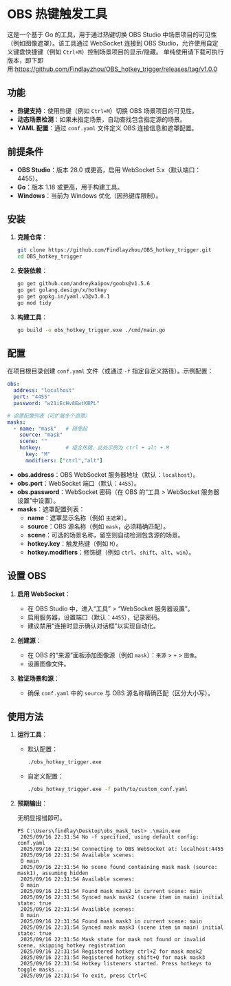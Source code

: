 # OBS 热键触发工具

这是一个基于 Go 的工具，用于通过热键切换 OBS Studio 中场景项目的可见性（例如图像遮罩）。该工具通过 WebSocket 连接到 OBS Studio，允许使用自定义键盘快捷键（例如 `Ctrl+M`）控制场景项目的显示/隐藏。
单纯使用请下载可执行版本，即下即用:https://github.com/Findlayzhou/OBS_hotkey_trigger/releases/tag/v1.0.0
## 功能

- **热键支持**：使用热键（例如 `Ctrl+M`）切换 OBS 场景项目的可见性。
- **动态场景检测**：如果未指定场景，自动查找包含指定源的场景。
- **YAML 配置**：通过 `conf.yaml` 文件定义 OBS 连接信息和遮罩配置。

## 前提条件

- **OBS Studio**：版本 28.0 或更高，启用 WebSocket 5.x（默认端口：4455）。
- **Go**：版本 1.18 或更高，用于构建工具。
- **Windows**：当前为 Windows 优化（因热键库限制）。

## 安装

1. **克隆仓库**：

   ```bash
   git clone https://github.com/Findlayzhou/OBS_hotkey_trigger.git
   cd OBS_hotkey_trigger
   ```

2. **安装依赖**：

   ```bash
   go get github.com/andreykaipov/goobs@v1.5.6
   go get golang.design/x/hotkey
   go get gopkg.in/yaml.v3@v3.0.1
   go mod tidy
   ```

3. **构建工具**：

   ```bash
   go build -o obs_hotkey_trigger.exe ./cmd/main.go
   ```

## 配置

在项目根目录创建 `conf.yaml` 文件（或通过 `-f` 指定自定义路径）。示例配置：

```yaml
obs:
  address: "localhost"   
  port: "4455"        
  password: "w21iEcHv8EwtKBPL" 

# 遮罩配置列表（可扩展多个遮罩）
masks:
  - name: "mask"   # 随便起
    source: "mask" 
    scene: ""      
    hotkey:        # 组合热键，此处示例为 ctrl + alt + M
      key: "M"     
      modifiers: ["ctrl","alt"]
```

- **obs.address**：OBS WebSocket 服务器地址（默认：`localhost`）。
- **obs.port**：WebSocket 端口（默认：`4455`）。
- **obs.password**：WebSocket 密码（在 OBS 的“工具 > WebSocket 服务器设置”中设置）。
- **masks**：遮罩配置列表：
  - **name**：遮罩显示名称（例如 `主遮罩`）。
  - **source**：OBS 源名称（例如 `mask`，必须精确匹配）。
  - **scene**：可选的场景名称，留空则自动检测包含源的场景。
  - **hotkey.key**：触发热键（例如 `M`）。
  - **hotkey.modifiers**：修饰键（例如 `ctrl`、`shift`、`alt`、`win`）。

## 设置 OBS

1. **启用 WebSocket**：
   - 在 OBS Studio 中，进入“工具” > “WebSocket 服务器设置”。
   - 启用服务器，设置端口（默认：`4455`），记录密码。
   - 建议禁用“连接时显示确认对话框”以实现自动化。

2. **创建源**：
   - 在 OBS 的“来源”面板添加图像源（例如 `mask`）：`来源` > `+` > `图像`。
   - 设置图像文件。

3. **验证场景和源**：
   - 确保 `conf.yaml` 中的 `source` 与 OBS 源名称精确匹配（区分大小写）。

## 使用方法

1. **运行工具**：

   - 默认配置：

     ```bash
     ./obs_hotkey_trigger.exe
     ```

   - 自定义配置：

     ```bash
     ./obs_hotkey_trigger.exe -f path/to/custom_conf.yaml
     ```

2. **预期输出**：

    无明显报错即可。
   ```plaintext
   PS C:\Users\findlay\Desktop\obs_mask_test> .\main.exe
    2025/09/16 22:31:54 No -f specified, using default config: conf.yaml
    2025/09/16 22:31:54 Connecting to OBS WebSocket at: localhost:4455
    2025/09/16 22:31:54 Available scenes:
    0 main
    2025/09/16 22:31:54 No scene found containing mask mask (source: mask1), assuming hidden
    2025/09/16 22:31:54 Available scenes:
    0 main
    2025/09/16 22:31:54 Found mask mask2 in current scene: main
    2025/09/16 22:31:54 Synced mask mask2 (scene item in main) initial state: true
    2025/09/16 22:31:54 Available scenes:
    0 main
    2025/09/16 22:31:54 Found mask mask3 in current scene: main
    2025/09/16 22:31:54 Synced mask mask3 (scene item in main) initial state: true
    2025/09/16 22:31:54 Mask state for mask not found or invalid scene, skipping hotkey registration
    2025/09/16 22:31:54 Registered hotkey ctrl+Z for mask mask2
    2025/09/16 22:31:54 Registered hotkey shift+Q for mask mask3
    2025/09/16 22:31:54 Hotkey listeners started. Press hotkeys to toggle masks...
    2025/09/16 22:31:54 To exit, press Ctrl+C
   ```
